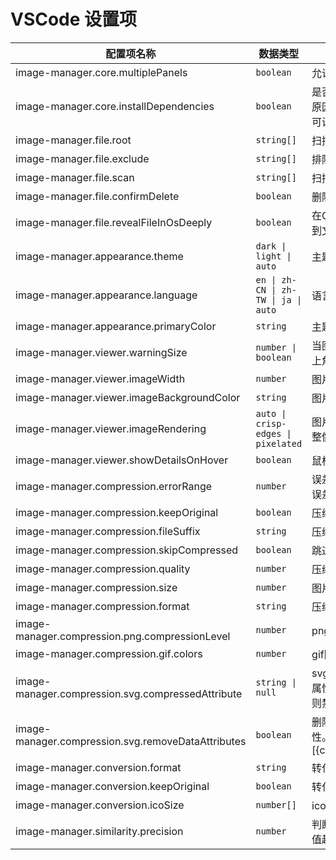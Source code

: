 # VSCode 设置项


| 配置项名称                                         | 数据类型                             | 描述                                                         | 默认值                                                                                                                        |
| -------------------------------------------------- | ------------------------------------ | ------------------------------------------------------------ | ----------------------------------------------------------------------------------------------------------------------------- |
| image-manager.core.multiplePanels                  | `boolean`                            | 允许同时存在多个面板                                         | false                                                                                                                         |
| image-manager.core.installDependencies             | `boolean`                            | 是否安装依赖。如果网络原因导致无法安装依赖，可设置为 `false` | true                                                                                                                          |
| image-manager.file.root                            | `string[]`                           | 扫描图片的根目录                                             | 当前工作区                                                                                                                    |
| image-manager.file.exclude                         | `string[]`                           | 排除目录                                                     | `["**/node_modules/**","**/.git/**","**/dist/**","**/coverage/**","**/.next/**","**/.nuxt/**","**/.vercel/**","**/.idea/**"]` |
| image-manager.file.scan                            | `string[]`                           | 扫描的图片类型                                               | `["png","jpg","jpeg","webp","gif","tiff","tif","avif","heif","heic","apng","svg","bmp","ico"]`                                |
| image-manager.file.confirmDelete                   | `boolean`                            | 删除图片时是否询问                                           | true                                                                                                                          |
| image-manager.file.revealFileInOsDeeply            | `boolean`                            | 在OS中显示文件夹时进入到文件夹中                             | false                                                                                                                         |
| image-manager.appearance.theme                     | `dark \| light \| auto`              | 主题                                                         | `auto`                                                                                                                        |
| image-manager.appearance.language                  | `en \| zh-CN \| zh-TW \| ja \| auto` | 语言                                                         | `auto`                                                                                                                        |
| image-manager.appearance.primaryColor              | `string`                             | 主题色                                                       | undefined                                                                                                                     |
| image-manager.viewer.warningSize                   | `number \| boolean`                  | 当图片体积大于此值时右上角展示警告点（KB）                   | 1024                                                                                                                          |
| image-manager.viewer.imageWidth                    | `number`                             | 图片宽度（px）                                               | 100                                                                                                                           |
| image-manager.viewer.imageBackgroundColor          | `string`                             | 图片背景色                                                   | `#1a1a1a`                                                                                                                     |
| image-manager.viewer.imageRendering                | `auto \| crisp-edges \| pixelated`   | 图片渲染方式（可自行调整像素风）                             | `auto`                                                                                                                        |
| image-manager.viewer.showDetailsOnHover            | `boolean`                            | 鼠标悬停时显示图片详情                                       | true                                                                                                                          |
| image-manager.compression.errorRange               | `number`                             | 误差范围（KB），超出此误差视为图片压缩后增大                 | 2                                                                                                                             |
| image-manager.compression.keepOriginal             | `boolean`                            | 压缩后保留原图                                               | false                                                                                                                         |
| image-manager.compression.fileSuffix               | `string`                             | 压缩图片文件名添加后缀                                       | `.min`                                                                                                                        |
| image-manager.compression.skipCompressed           | `boolean`                            | 跳过已压缩的图片                                             | true                                                                                                                          |
| image-manager.compression.quality                  | `number`                             | 压缩图片质量                                                 | -                                                                                                                             |
| image-manager.compression.size                     | `number`                             | 图片尺寸（几倍图）                                           | 1                                                                                                                             |
| image-manager.compression.format                   | `string`                             | 压缩时转化图片的格式                                         | ''                                                                                                                            |
| image-manager.compression.png.compressionLevel     | `number`                             | png图片压缩等级                                              | 9                                                                                                                             |
| image-manager.compression.gif.colors               | `number`                             | gif图片色彩                                                  | 256                                                                                                                           |
| image-manager.compression.svg.compressedAttribute  | `string \| null`                     | svg压缩后添加「已压缩」属性。如果设置为 null，则禁用功能     | `c`                                                                                                                           |
| image-manager.compression.svg.removeDataAttributes | `boolean`                            | 删除svg中的 data-* 属性。除了 data-\[{compressedAttribute}\] | true                                                                                                                          |
| image-manager.conversion.format                    | `string`                             | 转化图片格式                                                 | ''                                                                                                                            |
| image-manager.conversion.keepOriginal              | `boolean`                            | 转化图片格式后保留原图                                       | false                                                                                                                         |
| image-manager.conversion.icoSize                   | `number[]`                           | ico图标尺寸                                                  | [16, 32]                                                                                                                      |
| image-manager.similarity.precision                 | `number`                             | 判断图片相似的精确度。值越小，判断越严格                     | 10                                                                                                                            |
